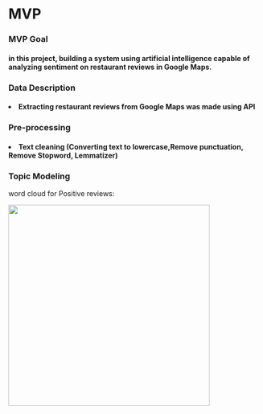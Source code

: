 <h1> MVP    </h1>

<h3>MVP Goal </h3>
<h4>in this project, building a system using artificial intelligence capable of analyzing sentiment on restaurant reviews in Google Maps.</h4>
 
      
      

      
      
 <h3>Data Description</h3>
 <h4> <li> Extracting restaurant reviews from Google Maps was made using API</li> </h4>
 
 <h3>Pre-processing</h3>
 
 <h4>  
     <li>  Text cleaning (Converting text to lowercase,Remove punctuation, Remove Stopword, Lemmatizer) </li> 
      <h3>  Topic Modeling </h3>
 
 word cloud for Positive reviews:
 
 
<img src="https://user-images.githubusercontent.com/93095814/147817871-4ee64548-ba2b-4ad6-a95b-9ca190511f57.png" width="400" heigh="400" /> 
 
</h4>

     
      
